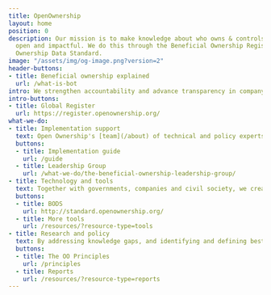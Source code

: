 ```yaml
---
title: OpenOwnership
layout: home
position: 0
description: Our mission is to make knowledge about who owns & controls companies
  open and impactful. We do this through the Beneficial Ownership Register and Beneficial
  Ownership Data Standard.
image: "/assets/img/og-image.png?version=2"
header-buttons:
- title: Beneficial ownership explained
  url: /what-is-bot
intro: We strengthen accountability and advance transparency in company ownership.
intro-buttons:
- title: Global Register
  url: https://register.openownership.org/
what-we-do:
- title: Implementation support
  text: Open Ownership's [team](/about) of technical and policy experts provides support and guidance on all aspects of beneficial ownership transparency reforms.
  buttons:
  - title: Implementation guide
    url: /guide
  - title: Leadership Group
    url: /what-we-do/the-beneficial-ownership-leadership-group/
- title: Technology and tools
  text: Together with governments, companies and civil society, we create tools and support people to use beneficial ownership data to deliver economic and social benefits
  buttons:
  - title: BODS
    url: http://standard.openownership.org/
  - title: More tools
    url: /resources/?resource-type=tools
- title: Research and policy
  text: By addressing knowledge gaps, and identifying and defining best practice, our research raises the global standard of beneficial ownership transparency.
  buttons:
  - title: The OO Principles
    url: /principles
  - title: Reports
    url: /resources/?resource-type=reports
---
```


